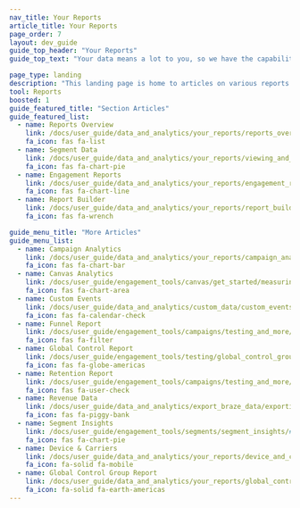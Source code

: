 ```yaml
---
nav_title: Your Reports
article_title: Your Reports
page_order: 7
layout: dev_guide
guide_top_header: "Your Reports"
guide_top_text: "Your data means a lot to you, so we have the capability of several reporting options within Braze (not including <a href='/docs/user_guide/data_and_analytics/braze_currents/'>Currents</a>). <br><br> If you're not sure where to start, check out our <a href='/docs/user_guide/data_and_analytics/your_reports/reports_overview/'>Reports Overview</a> to get guidance on which reports and analytics you can use to answer common marketing strategy questions. "

page_type: landing
description: "This landing page is home to articles on various reports available within Braze (not including Currents)."
tool: Reports
boosted: 1
guide_featured_title: "Section Articles"
guide_featured_list:
  - name: Reports Overview
    link: /docs/user_guide/data_and_analytics/your_reports/reports_overview
    fa_icon: fas fa-list
  - name: Segment Data
    link: /docs/user_guide/data_and_analytics/your_reports/viewing_and_understanding_segment_data/
    fa_icon: fas fa-chart-pie
  - name: Engagement Reports
    link: /docs/user_guide/data_and_analytics/your_reports/engagement_reports/
    fa_icon: fas fa-chart-line
  - name: Report Builder
    link: /docs/user_guide/data_and_analytics/your_reports/report_builder/
    fa_icon: fas fa-wrench

guide_menu_title: "More Articles"
guide_menu_list:
  - name: Campaign Analytics
    link: /docs/user_guide/data_and_analytics/your_reports/campaign_analytics/
    fa_icon: fas fa-chart-bar
  - name: Canvas Analytics
    link: /docs/user_guide/engagement_tools/canvas/get_started/measuring_and_testing_with_canvas_analytics/
    fa_icon: fas fa-chart-area
  - name: Custom Events
    link: /docs/user_guide/data_and_analytics/custom_data/custom_events/#custom-event-analytics
    fa_icon: fas fa-calendar-check
  - name: Funnel Report
    link: /docs/user_guide/engagement_tools/campaigns/testing_and_more/campaign_funnel_report/
    fa_icon: fas fa-filter
  - name: Global Control Report
    link: /docs/user_guide/engagement_tools/testing/global_control_group/#viewing-reporting
    fa_icon: fas fa-globe-americas
  - name: Retention Report
    link: /docs/user_guide/engagement_tools/campaigns/testing_and_more/retention_reports/
    fa_icon: fas fa-user-check
  - name: Revenue Data
    link: /docs/user_guide/data_and_analytics/export_braze_data/exporting_revenue_data/#revenue-data
    fa_icon: fas fa-piggy-bank
  - name: Segment Insights
    link: /docs/user_guide/engagement_tools/segments/segment_insights/#segment-insights
    fa_icon: fas fa-chart-pie
  - name: Device & Carriers
    link: /docs/user_guide/data_and_analytics/your_reports/device_and_carriers/
    fa_icon: fa-solid fa-mobile
  - name: Global Control Group Report
    link: /docs/user_guide/data_and_analytics/your_reports/global_control_group_reporting/
    fa_icon: fa-solid fa-earth-americas
---
```

